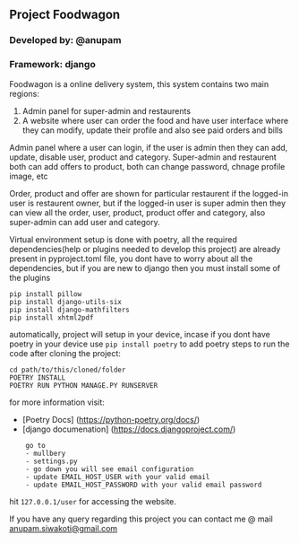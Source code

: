 ## Project Foodwagon
### Developed by: @anupam
### Framework: django

Foodwagon is a online delivery system, this system contains two main regions:
1) Admin panel for super-admin and restaurents 
2) A website where user can order the food and have user interface where they can modify, update their 
profile and also see paid orders and bills

Admin panel where a user can login, if the user is admin then they can add, update, disable user, product and category.
Super-admin and restaurent both can add offers to product, both can change password, chnage profile image, etc

Order, product and offer are shown for particular restaurent if the logged-in user is restaurent owner, but if the logged-in user 
is super admin then they can view all the order, user, product, product offer and category, also super-admin can add
user and category.

Virtual environment setup is done with poetry, all the required dependencies(help or plugins needed to develop this project) are already
present in pyproject.toml file, you dont have to worry about all the dependencies, but if you are new to django then you must install some 
of the plugins
```
pip install pillow
pip install django-utils-six
pip install django-mathfilters 
pip install xhtml2pdf
```

automatically, project will setup in your device, incase if you dont have poetry in your device use `pip install poetry` to add poetry 
steps to run the code after cloning the project:
```
cd path/to/this/cloned/folder
POETRY INSTALL
POETRY RUN PYTHON MANAGE.PY RUNSERVER
```
for more information visit:
- [Poetry Docs] (https://python-poetry.org/docs/)
- [django documenation] (https://docs.djangoproject.com/)

```NOTE:
    go to
    - mullbery
    - settings.py
    - go down you will see email configuration
    - update EMAIL_HOST_USER with your valid email
    - update EMAIL_HOST_PASSWORD with your valid email password
```
hit `127.0.0.1/user` for accessing the website.

If you have any query regarding this project you can contact me @ mail anupam.siwakoti@gmail.com
